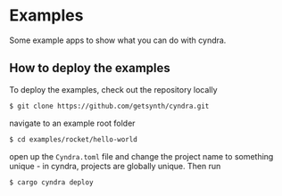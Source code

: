 # Examples

Some example apps to show what you can do with cyndra.

## How to deploy the examples

To deploy the examples, check out the repository locally

```bash
$ git clone https://github.com/getsynth/cyndra.git
```

navigate to an example root folder

```bash
$ cd examples/rocket/hello-world
```

open up the `Cyndra.toml` file and change the project name to something 
unique - in cyndra, projects are globally unique. Then run

```bash
$ cargo cyndra deploy
```